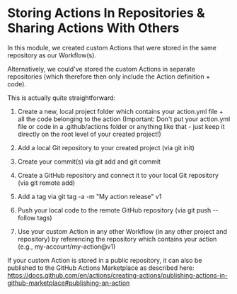 # Storing Actions In Repositories & Sharing Actions With Others

In this module, we created custom Actions that were stored in the same repository as our Workflow(s).

Alternatively, we could've stored the custom Actions in separate repositories (which therefore then only include the Action definition + code).

This is actually quite straightforward:

1. Create a new, local project folder which contains your action.yml file + all the code belonging to the action (Important: Don't put your action.yml file or code in a .github/actions folder or anything like that - just keep it directly on the root level of your created project!)

2. Add a local Git repository to your created project (via git init)

3. Create your commit(s) via git add and git commit

4. Create a GitHub repository and connect it to your local Git repository (via git remote add)

5. Add a tag via git tag -a -m "My action release" v1

6. Push your local code to the remote GitHub repository (via git push --follow tags)

6. Use your custom Action in any other Workflow (in any other project and repository) by referencing the repository which contains your action (e.g., my-account/my-action@v1)

If your custom Action is stored in a public repository, it can also be published to the GitHub Actions Marketplace as described here: https://docs.github.com/en/actions/creating-actions/publishing-actions-in-github-marketplace#publishing-an-action